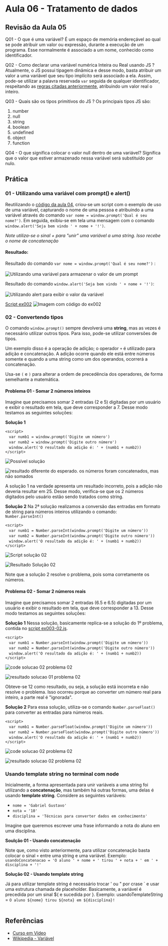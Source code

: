# Aula 06 - Tratamento de dados

## Revisão da Aula 05

Q01 - O que é uma variável?
É um espaço de memória endereçável ao qual se pode atribuir um valor ou expressão, durante a execução de um programa. Esse normalmente é associado a um nome, conhecido como identificador.

Q02 - Como declarar uma variável numérica Inteira ou Real usando JS ?
Atualmente, o JS possui tipagem dinâmica e desse modo, basta atribuir um valor a uma variável que seu tipo implícito será associado a ela. Assim, pode-se utilizar a palavra reservada `var` seguida de qualquer identificador, respeitando as [regras citadas anteriormente](https://github.com/GabrielGustavoMS/cursoemvideojs/tree/main/moduloB/Aula05/README.md#Identificadores), atribuindo um valor real o inteiro.

Q03 - Quais são os tipos primitivos do JS ?
Os principais tipos JS são:

1. number
2. null
3. string
4. boolean
5. undefined
6. object
7. function

Q04 - O que significa colocar o valor null dentro de uma variável?
Significa que o valor que estiver armazenado nessa variável será substituído por nulo.

## Prática

### 01 - Utilizando uma variável com prompt() e alert()

Reutilizando o [código da aula 04](https://github.com/GabrielGustavoMS/cursoemvideojs/tree/main/moduloA/Aula04/ex001.html), criou-se um script com o exemplo de uso de uma variável, capturando o nome de uma pessoa e atribuindo a uma variável através do comando `var nome = window.prompt('Qual é seu nome?')`. Em seguida, exibiu-se em tela uma mensagem com o comando `window.alert('Seja bem vindo ' + nome + '!')`.

_Note utiliza-se o sinal + para "unir" uma variável a uma string. Isso recebe o nome de concatenação_

#### Resultado:

Resultado do comando `var nome = window.prompt('Qual é seu nome?')` :<br/><br/>
![Utilizando uma variável para armazenar o valor de um prompt](aula06-pratica01.jpg)

Resultado do comando `window.alert('Seja bem vindo ' + nome + '!')`:<br/><br/>
![Utilizando alert para exibir o valor da variável](aula06-pratica01-alert.jpg)

[Script ex002](https://github.com/GabrielGustavoMS/cursoemvideojs/tree/main/moduloB/Aula06/ex002.html)
![Imagem com código do ex002](aula06-pratica01-code.jpg)

### 02 - Convertendo tipos

O comando `window.prompt()` sempre devolverá uma **string**, mas as vezes é necessário utilizar outros tipos. Para isso, pode-se utilizar conversões de tipos.

Um exemplo disso é a operação de adição; o operador `+` é utilizado para adição e concatenação. A adição ocorre quando ele está entre números somente e quando a uma string como um dos operandos, ocorrerá a concatenação.

Usa-se `(` e `)` para alterar a ordem de precedência dos operadores, de forma semelhante a matemática.

#### Problema 01 - Somar 2 números inteiros

Imagine que precisamos somar 2 entradas (2 e 5) digitadas por um usuário e exibir o resultado em tela, que deve corresponder a 7. Desse modo testamos as seguintes soluções:

**Solução 1**

`<script>` <br/>
&nbsp; &nbsp;`var numb1 = window.prompt('Digite um número')` <br/>
&nbsp; &nbsp;`var numb2 = window.prompt('Digite outro número')` <br/>
&nbsp; &nbsp;`window.alert('O resultado da adição é: ' + (numb1 + numb2))` <br/>
`</script>`

![Possível solução ](aula06-pratica02-solucao01.jpg)

![resultado diferente do esperado. os números foram concatenados, mas não somados](aula06-pratica02-numeros-tratados-como-string.jpg)

A solução 1 na verdade apresenta um resultado incorreto, pois a adição não deveria resultar em 25. Desse modo, verifica-se que os 2 números digitados pelo usuário estão sendo tratados como string.

**Solução 2**
Na 2ª solução realizamos a conversão das entradas em formato de string para números inteiros utilizando o comando:  
`Number.parseInt()`

`<script>` <br/>
&nbsp; &nbsp;`var numb1 = Number.parseInt(window.prompt('Digite um número'))` <br/>
&nbsp; &nbsp;`var numb2 = Number.parseInt(window.prompt('Digite outro número'))` <br/>
&nbsp; &nbsp;`window.alert('O resultado da adição é: ' + (numb1 + numb2))` <br/>
`</script>`

![Script solução 02](aula06-pratica02-solucao02.jpg)

![Resultado Solução 02](aula06-pratica02-solucao02-resultado.jpg)

Note que a solução 2 resolve o problema, pois soma corretamente os números.

#### Problema 02 - Somar 2 números reais

Imagine que precisamos somar 2 entradas (6.5 e 6.5) digitadas por um usuário e exibir o resultado em tela, que deve corresponder a 13. Desse modo testamos as seguintes soluções:

**Solução 1**
Nessa solução, basicamente replica-se a solução do 1º problema, contida no [script ex003-02.js](https://github.com/GabrielGustavoMS/cursoemvideojs/blob/main/moduloB/Aula06/ex003-02.js).

`<script>` <br/>
&nbsp; &nbsp;`var numb1 = Number.parseInt(window.prompt('Digite um número'))` <br/>
&nbsp; &nbsp;`var numb2 = Number.parseInt(window.prompt('Digite outro número'))` <br/>
&nbsp; &nbsp;`window.alert('O resultado da adição é: ' + (numb1 + numb2))` <br/>
`</script>`

![code solucao 02 problema 02](aula06-pratica02-03-solucao01-code.jpg)

![resultado solucao 01 problema 02](aula06-pratica02-03-solucao01.jpg)

Obteve-se 12 como resultado, ou seja, a solução está incorreta e não resolve o problema. Isso ocorreu porque ao converter um número real para inteiro, a parte real é "ignorada".

**Solução 2**
Para essa solução, utiliza-se o comando `Number.parseFloat()` para converter as entradas para números reais.

`<script>` <br/>
&nbsp; &nbsp;`var numb1 = Number.parseFloat(window.prompt('Digite um número'))` <br/>
&nbsp; &nbsp;`var numb2 = Number.parseFloat(window.prompt('Digite outro número'))` <br/>
&nbsp; &nbsp;`window.alert('O resultado da adição é: ' + (numb1 + numb2))` <br/>
`</script>`

![code solucao 02 problema 02](aula06-pratica02-03-solucao02-code.jpg)

![resultado solucao 02 problema 02](aula06-pratica02-03-solucao02.jpg)

### Usando template string no terminal com node

Inicialmente, a forma apresentada para unir variáveis a uma string foi utilizando a **concatenação**, mas também há outras formas, uma delas é usando **template string**. Considere as seguintes variáveis:

- `nome = 'Gabriel Gustavo'`
- `nota = '10'`
- `disciplina = 'Técnicas para converter dados em conhecimento'`

Imagine que queremos escrever uma frase informando a nota do aluno em uma disciplina.

**Soulção 01 - Usando concatenação**

Note que, como visto anteriormente, para utilizar concatenação basta colocar o sinal `+` entre uma string e uma variável.
Exemplo:
`usandoConcatenacao = 'O aluno ' + nome + ' tirou ' + nota + ' em ' + disciplina + '!'`

**Solução 02 - Usando template string**

Já para utilizar template string é necessário trocar ' ou " por crase \` e usar uma estrutura chamada de placeholder.
Basicamente, a variável é precedida por um sinal ${ e sucedida por }.
Exemplo:
usandoTemplateString = `O aluno ${nome} tirou ${nota} em ${disciplina}! `
<br/><br/>

## Referências

- [Curso em Vídeo](https://www.youtube.com/c/CursoemV%C3%ADdeo)
- [Wikipedia - Variável](<https://pt.wikipedia.org/wiki/Vari%C3%A1vel_(programa%C3%A7%C3%A3o)>)
